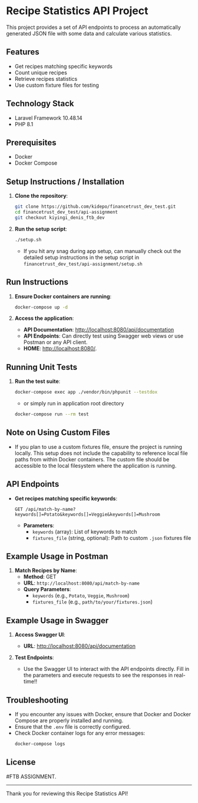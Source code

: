 # Recipe Statistics API Project

This project provides a set of API endpoints to process an automatically generated JSON file with some data and calculate various statistics.

## Features

- Get recipes matching specific keywords
- Count unique recipes
- Retrieve recipes statistics
- Use custom fixture files for testing
## Technology Stack

- Laravel Framework 10.48.14
- PHP 8.1

## Prerequisites

- Docker
- Docker Compose

## Setup Instructions / Installation

1. **Clone the repository**:
    ```sh
    git clone https://github.com/kidepo/financetrust_dev_test.git
    cd financetrust_dev_test/api-assignment
    git checkout kiyingi_denis_ftb_dev
    ```

2. **Run the setup script**:
    ```sh
    ./setup.sh
    ```
    - If you hit any snag during app setup, can manually check out the detailed setup instructions in the setup script in `financetrust_dev_test/api-assignment/setup.sh`
## Run Instructions

1. **Ensure Docker containers are running**:
    ```sh
    docker-compose up -d
    ```

2. **Access the application**:

    - **API Documentation**: [http://localhost:8080/api/documentation](http://localhost:8080/api/documentation)
    - **API Endpoints**: Can directly test using Swagger web views or use Postman or any API client. 
    - **HOME**: [http://localhost:8080/](http://localhost:8080/). 

## Running Unit Tests

1. **Run the test suite**:
    ```sh
    docker-compose exec app ./vendor/bin/phpunit --testdox
    ```
    - or simply run in application root directory

    ```sh
    docker-compose run --rm test
    ```
## Note on Using Custom Files

- If you plan to use a custom fixtures file, ensure the project is running locally. This setup does not include the capability to reference local file paths from within Docker containers. The custom file should be accessible to the local filesystem where the application is running.


## API Endpoints

- **Get recipes matching specific keywords**:
    ```http
    GET /api/match-by-name?keywords[]=Potato&keywords[]=Veggie&keywords[]=Mushroom
    ```

    - **Parameters**:
        - `keywords` (array): List of keywords to match
        - `fixtures_file` (string, optional): Path to custom `.json` fixtures file

## Example Usage in Postman

1. **Match Recipes by Name**:
    - **Method**: GET
    - **URL**: `http://localhost:8080/api/match-by-name`
    - **Query Parameters**:
        - `keywords` (e.g., `Potato`, `Veggie`, `Mushroom`)
        - `fixtures_file` (e.g., `path/to/your/fixtures.json`)


## Example Usage in Swagger

1. **Access Swagger UI**:
    - **URL**: [http://localhost:8080/api/documentation](http://localhost:8080/api/documentation)

2. **Test Endpoints**:
    - Use the Swagger UI to interact with the API endpoints directly. Fill in the parameters and execute requests to see the responses in real-time!!

## Troubleshooting

- If you encounter any issues with Docker, ensure that Docker and Docker Compose are properly installed and running.
- Ensure that the `.env` file is correctly configured.
- Check Docker container logs for any error messages:
    ```sh
    docker-compose logs
    ```

## License

#FTB ASSIGNMENT.

---

Thank you for reviewing this Recipe Statistics API!
